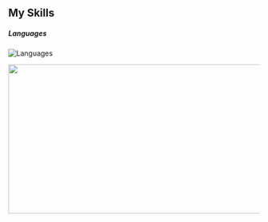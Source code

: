
## My Skills
##### Languages
![Languages](https://skillicons.dev/icons?i=cs,cpp,go,py,java,js&theme=light)
<div align="center">
  <img src="https://cs.hse.ru/pubs/share/thumb/387236874:c1001x667+0+168:r1118x745!.png" width="600" height="300"/>
</div>
